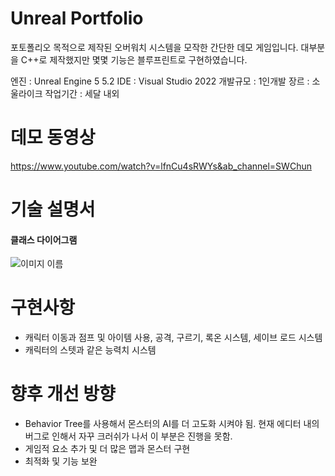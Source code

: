 # Unreal Portfolio

포토폴리오 목적으로 제작된 오버워치 시스템을 모작한 간단한 데모 게임입니다. 대부분을 C++로 제작했지만 몇몇 기능은 블루프린트로 구현하였습니다.

엔진 : Unreal Engine 5 5.2
IDE : Visual Studio 2022
개발규모 : 1인개발
장르 : 소울라이크
작업기간 : 세달 내외

# 데모 동영상
<https://www.youtube.com/watch?v=lfnCu4sRWYs&ab_channel=SWChun>

# 기술 설명서
#### 클래스 다이어그램
![이미지 이름](https://github.com/MochiChun/UnrealProject/blob/main/New.drawio%20(1).png?raw=true)


# 구현사항
- 캐릭터 이동과 점프 및 아이템 사용, 공격, 구르기, 록온 시스템, 세이브 로드 시스템
- 캐릭터의 스텟과 같은 능력치 시스템


# 향후 개선 방향
- Behavior Tree를 사용해서 몬스터의 AI를 더 고도화 시켜야 됨. 현재 에디터 내의 버그로 인해서 자꾸 크러쉬가 나서 이 부분은 진행을 못함.
- 게임적 요소 추가 및 더 많은 맵과 몬스터 구현
- 최적화 및 기능 보완
